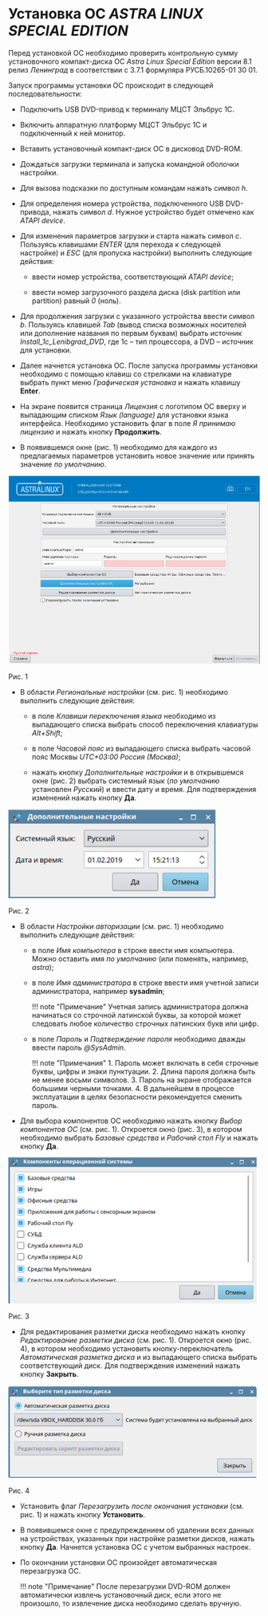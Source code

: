 # Установка ОС *ASTRA LINUX SPECIAL EDITION*

Перед установкой ОС необходимо проверить контрольную сумму установочного 
компакт-диска ОС *Astra Linux Special Edition* версии 8.1 релиз *Ленинград* в соответствии с 3.7.1 формуляра 
РУСБ.10265-01 30 01.

Запуск программы установки ОС происходит в следующей последовательности:

  - Подключить USB DVD-привод к терминалу МЦСТ Эльбрус 1С.

  - Включить аппаратную платформу МЦСТ Эльбрус 1С и подключенный к ней монитор.

  - Вставить установочный компакт-диск ОС в дисковод DVD-ROM.

  - Дождаться загрузки терминала и запуска командной оболочки настройки.

  - Для вызова подсказки по доступным командам нажать символ *h*.

  - Для определения номера устройства, подключенного USB DVD-привода, нажать символ *d*. 
  Нужное устройство будет отмечено как *ATAPI device*.

  - Для изменения параметров загрузки и старта нажать символ *c*. 
  Пользуясь клавишами *ENTER* (для перехода к следующей настройке) и *ESC* (для пропуска настройки) 
  выполнить следующие действия:   

    - ввести номер устройства, соответствующий *ATAPI device*;

    - ввести номер загрузочного раздела диска (disk partition или partition) равный *0* (ноль).

  - Для продолжения загрузки с указанного устройства ввести символ *b*. Пользуясь клавишей *Tab* 
  (вывод списка возможных носителей или дополнение названия по первым буквам) выбрать 
  источник *Install_1c_Lenibgrad_DVD*, где 1с – тип процессора, а DVD – источник для установки.

  - Далее начнется установка ОС. После запуска программы установки необходимо с помощью клавиш со стрелками на 
  клавиатуре выбрать пункт меню *Графическая установка* и нажать клавишу **Enter**.

  - На экране появится страница *Лицензия* с логотипом ОС вверху и выпадающим списком 
  *Язык (language)* для установки языка интерфейса. Необходимо установить флаг в 
  поле *Я принимаю лицензию* и нажать кнопку **Продолжить**.

  - В появившемся окне (рис. 1) необходимо для каждого из предлагаемых параметров 
  установить новое значение или принять значение *по умолчанию*.
  
  ![Рис. 1](../../../_assets/applications2/pic1.png)

  Рис. 1

  - В области *Региональные настройки* (см. рис. 1) необходимо выполнить следующие действия:

    - в поле *Клавиши переключения языка* необходимо из выпадающего списка выбрать 
    способ переключения клавиатуры *Alt+Shift*;

    - в поле *Часовой пояс* из выпадающего списка выбрать часовой пояс Москвы *UTC+03:00 Россия (Москва)*;

    - нажать кнопку *Дополнительные настройки* и в открывшемся окне (рис. 2) выбрать системный 
    язык (*по умолчанию* установлен *Русский*) и ввести дату и время. 
    Для подтверждения изменений нажать кнопку **Да**.

  ![Рис. 2](../../../_assets/applications2/pic2.png)

  Рис. 2

  - В области *Настройки авторизации* (см. рис. 1) необходимо выполнить следующие действия:

    - в поле *Имя компьютера* в строке ввести имя компьютера. Можно оставить 
      имя *по умолчанию* (или поменять, например, *astra*);

    - в поле *Имя администратора* в строке ввести имя учетной записи 
      администратора, например **sysadmin**; 

      !!! note "Примечание" 
          Учетная запись администратора должна начинаться со строчной латинской 
          буквы, за которой может следовать любое количество строчных латинских букв или цифр.

    - в поле *Пароль* и *Подтверждение пароля* необходимо дважды ввести пароль *@SysAdmin*.

      !!! note "Примечания"
          1. Пароль может включать в себя строчные буквы, цифры и знаки пунктуации.
          2. Длина пароля должна быть не менее восьми символов.
          3. Пароль на экране отображается большими черными точками.
          4. В дальнейшем в процессе эксплуатации в целях безопасности рекомендуется сменить пароль.

  - Для выбора компонентов ОС необходимо нажать кнопку *Выбор компонентов ОС* (см. рис. 1). 
    Откроется окно (рис. 3), в котором необходимо выбрать *Базовые средства* и *Рабочий стол Fly* 
    и нажать кнопку **Да**.
    
  ![Рис. 3](../../../_assets/applications2/pic3.png)

  Рис. 3

  - Для редактирования разметки диска необходимо нажать кнопку *Редактирование разметки диска* 
  (см. рис. 1). Откроется окно (рис. 4), в котором необходимо установить 
  кнопку-переключатель *Автоматическая разметка диска* и из выпадающего списка 
  выбрать соответствующий диск. Для подтверждения изменений нажать кнопку **Закрыть**.

  ![Рис. 4](../../../_assets/applications2/pic4.png)

  Рис. 4

  - Установить флаг *Перезагрузить после окончания установки* (см. рис. 1) и нажать кнопку **Установить**.

  - В появившемся окне с предупреждением об удалении всех данных на устройствах, указанных 
  при настройке разметки дисков, нажать кнопку **Да**. Начнется установка ОС с учетом выбранных настроек.

  - По окончании установки ОС произойдет автоматическая перезагрузка ОС.

    !!! note "Примечание" 
        После перезагрузки DVD-ROM должен автоматически извлечь установочный диск, 
        если этого не произошло, то извлечение диска необходимо сделать вручную.

